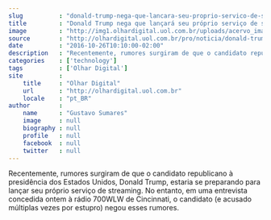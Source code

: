 ```yaml
---
slug          : "donald-trump-nega-que-lancara-seu-proprio-servico-de-streaming"
title         : "Donald Trump nega que lançará seu próprio serviço de streaming"
image         : "http://img1.olhardigital.uol.com.br/uploads/acervo_imagens/2016/01/20160118215122_660_420.jpg"
source        : "http://olhardigital.uol.com.br/pro/noticia/donald-trump-nega-que-lancara-seu-proprio-servico-de-streaming/63390"
date          : "2016-10-26T10:10:00-02:00"
description   : "Recentemente, rumores surgiram de que o candidato republicano à presidência dos Estados Unidos, Donald Trump, estaria se preparando para lançar seu próprio serviço de streaming. No entanto, em uma entrevista concedida ontem à rádio 700WLW de Cincinnati, o candidato (e acusado múltiplas vezes por estupro) negou esses rumores."
categories    : ['technology']
tags          : ['Olhar Digital']
site          :
    title     : "Olhar Digital"
    url       : "http://olhardigital.uol.com.br"
    locale    : "pt_BR"
author        :
    name      : "Gustavo Sumares"
    image     : null
    biography : null
    profile   : null
    facebook  : null
    twitter   : null
---
```


Recentemente, rumores surgiram de que o candidato republicano à presidência dos Estados Unidos, Donald Trump, estaria se preparando para lançar seu próprio serviço de streaming. No entanto, em uma entrevista concedida ontem à rádio 700WLW de Cincinnati, o candidato (e acusado múltiplas vezes por estupro) negou esses rumores.
